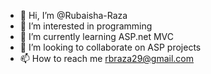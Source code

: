 - 👋 Hi, I’m @Rubaisha-Raza
- 👀 I’m interested in programming
- 🌱 I’m currently learning ASP.net MVC
- 💞️ I’m looking to collaborate on ASP projects
- 📫 How to reach me rbraza29@gmail.com

<!---
Rubaisha-Raza/Rubaisha-Raza is a ✨ special ✨ repository because its `README.md` (this file) appears on your GitHub profile.
You can click the Preview link to take a look at your changes.
--->
